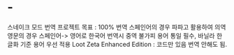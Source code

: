 # -
스네이크 모드 번역 프로젝트
목표 : 100% 번역
스페인어의 경우 파파고 활용하여 의역
영문의 경우 스페인어-> 영어로 한국어 번역시 중역 불가피
용어 통일 필수, 바닐라 한글화 기준 용어 우선 적용
Loot Zeta Enhanced Edition : 코드만 있음 번역 안해도 됨.
